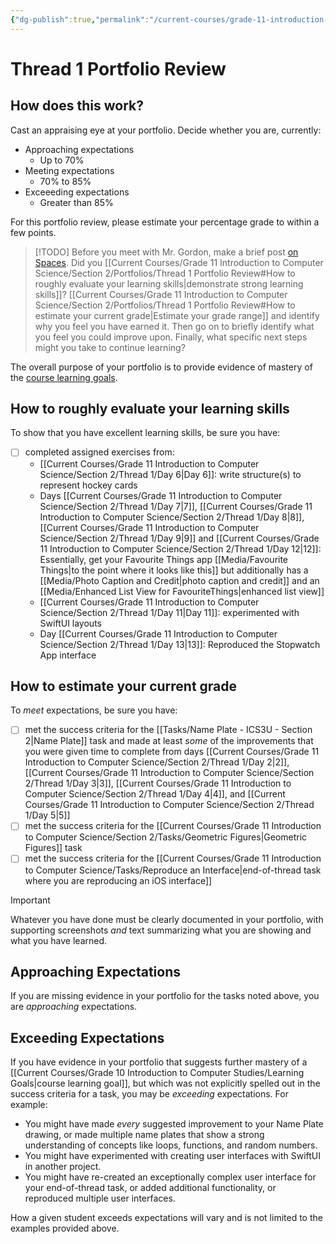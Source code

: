 ```yaml
---
{"dg-publish":true,"permalink":"/current-courses/grade-11-introduction-to-computer-science/section-2/portfolios/thread-1-portfolio-review/","dgHomeLink":false}
---
```



# Thread 1 Portfolio Review
## How does this work?
Cast an appraising eye at your portfolio.  Decide whether you are, currently:

- Approaching expectations
	- Up to 70%
- Meeting expectations
	- 70% to 85%
- Exceeeding expectations
	- Greater than 85%

For this portfolio review, please estimate your percentage grade to within a few points.

> [!TODO]
> Before you meet with Mr. Gordon, make a brief post [on Spaces](https://ca.spacesedu.com/). Did you [[Current Courses/Grade 11 Introduction to Computer Science/Section 2/Portfolios/Thread 1 Portfolio Review#How to roughly evaluate your learning skills|demonstrate strong learning skills]]? [[Current Courses/Grade 11 Introduction to Computer Science/Section 2/Portfolios/Thread 1 Portfolio Review#How to estimate your current grade|Estimate your grade range]] and identify why you feel you have earned it. Then go on to briefly identify what you feel you could improve upon. Finally, what specific next steps might you take to continue learning?

The overall purpose of your portfolio is to provide evidence of mastery of the [course learning goals](https://www.russellgordon.ca/cs/learning-goals/learning-goals-for-grade-11/).

## How to roughly evaluate your learning skills

To show that you have excellent learning skills, be sure you have:
- [ ] completed assigned exercises from:
	- [[Current Courses/Grade 11 Introduction to Computer Science/Section 2/Thread 1/Day 6|Day 6]]: write structure(s) to represent hockey cards
	- Days [[Current Courses/Grade 11 Introduction to Computer Science/Section 2/Thread 1/Day 7|7]], [[Current Courses/Grade 11 Introduction to Computer Science/Section 2/Thread 1/Day 8|8]],  [[Current Courses/Grade 11 Introduction to Computer Science/Section 2/Thread 1/Day 9|9]] and [[Current Courses/Grade 11 Introduction to Computer Science/Section 2/Thread 1/Day 12|12]]: Essentially, get your Favourite Things app [[Media/Favourite Things|to the point where it looks like this]]  but additionally has a [[Media/Photo Caption and Credit|photo caption and credit]] and an [[Media/Enhanced List View for FavouriteThings|enhanced list view]]
	- [[Current Courses/Grade 11 Introduction to Computer Science/Section 2/Thread 1/Day 11|Day 11]]: experimented with SwiftUI layouts
	- Day [[Current Courses/Grade 11 Introduction to Computer Science/Section 2/Thread 1/Day 13|13]]: Reproduced the Stopwatch App interface

## How to estimate your current grade

To *meet* expectations, be sure you have:
- [ ] met the success criteria for the [[Tasks/Name Plate - ICS3U - Section 2|Name Plate]] task and made at least *some* of the improvements that you were given time to complete from days [[Current Courses/Grade 11 Introduction to Computer Science/Section 2/Thread 1/Day 2|2]], [[Current Courses/Grade 11 Introduction to Computer Science/Section 2/Thread 1/Day 3|3]],  [[Current Courses/Grade 11 Introduction to Computer Science/Section 2/Thread 1/Day 4|4]], and [[Current Courses/Grade 11 Introduction to Computer Science/Section 2/Thread 1/Day 5|5]]
- [ ] met the success criteria for the [[Current Courses/Grade 11 Introduction to Computer Science/Section 2/Tasks/Geometric Figures|Geometric Figures]] task
- [ ] met the success criteria for the [[Current Courses/Grade 11 Introduction to Computer Science/Tasks/Reproduce an Interface|end-of-thread task where you are reproducing an iOS interface]]

> [!IMPORTANT]
> Whatever you have done must be clearly documented in your portfolio, with supporting screenshots *and* text summarizing what you are showing and what you have learned.

## Approaching Expectations

If you are missing evidence in your portfolio for the tasks noted above, you are *approaching* expectations.

## Exceeding Expectations

If you have evidence in your portfolio that suggests further mastery of a [[Current Courses/Grade 10 Introduction to Computer Studies/Learning Goals|course learning goal]], but which was not explicitly spelled out in the success criteria for a task, you may be *exceeding* expectations. For example:

- You might have made *every* suggested improvement to your Name Plate drawing, or made multiple name plates that show a strong understanding of concepts like loops, functions, and random numbers.
- You might have experimented with creating user interfaces with SwiftUI in another project.
- You might have re-created an exceptionally complex user interface for your end-of-thread task, or added additional functionality, or reproduced multiple user interfaces.

How a given student exceeds expectations will vary and is not limited to the examples provided above.
